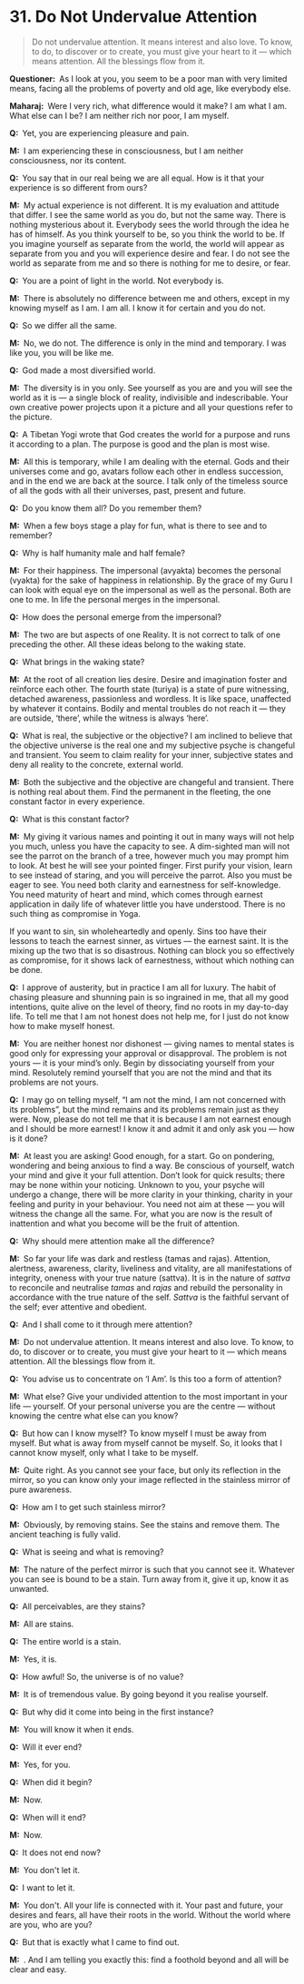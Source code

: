 # 31. Do Not Undervalue Attention

>Do not undervalue attention. It means interest and also love. To know, to do, to discover or to create, you must give your heart to it — which means attention. All the blessings flow from it.

**Questioner:**&ensp;As I look at you, you seem to be a poor man with very limited means, facing all the problems of poverty and old age, like everybody else.

**Maharaj:**&ensp;Were I very rich, what difference would it make? I am what I am. What else can I be? I am neither rich nor poor, I am myself.

**Q:**&ensp;Yet, you are experiencing pleasure and pain.

**M:**&ensp;I am experiencing these in consciousness, but I am neither consciousness, nor its content.

**Q:**&ensp;You say that in our real being we are all equal. How is it that your experience is so different from ours?

**M:**&ensp;My actual experience is not different. It is my evaluation and attitude that differ. I see the same world as you do, but not the same way. There is nothing mysterious about it. Everybody sees the world through the idea he has of himself. As you think yourself to be, so you think the world to be. If you imagine yourself as separate from the world, the world will appear as separate from you and you will experience desire and fear. I do not see the world as separate from me and so there is nothing for me to desire, or fear.

**Q:**&ensp;You are a point of light in the world. Not everybody is.

**M:**&ensp;There is absolutely no difference between me and others, except in my knowing myself as I am. I am all. I know it for certain and you do not.

**Q:**&ensp;So we differ all the same.

**M:**&ensp;No, we do not. The difference is only in the mind and temporary. I was like you, you will be like me.

**Q:**&ensp;God made a most diversified world.

**M:**&ensp;The diversity is in you only. See yourself as you are and you will see the world as it is — a single block of reality, indivisible and indescribable. Your own creative power projects upon it a picture and all your questions refer to the picture.

**Q:**&ensp;A Tibetan <span data-tippy-content="One who practices <em>yoga</em>.">Yogi</span> wrote that God creates the world for a purpose and runs it according to a plan. The purpose is good and the plan is most wise.

**M:**&ensp;All this is temporary, while I am dealing with the eternal. Gods and their universes come and go, <span data-tippy-content="Incarnation.">avatar</span>s follow each other in endless succession, and in the end we are back at the source. I talk only of the timeless source of all the gods with all their universes, past, present and future.

**Q:**&ensp;Do you know them all? Do you remember them?

**M:**&ensp;When a few boys stage a play for fun, what is there to see and to remember?

**Q:**&ensp;Why is half humanity male and half female?

**M:**&ensp;For their happiness. The impersonal (<span data-tippy-content="Unmanifest. Opposite is <em>vyakta</em>.">avyakta</span>) becomes the personal (<span data-tippy-content="Manifest matter, the evolved nature. Opposite is <em>avyakta</em>.">vyakta</span>) for the sake of happiness in relationship. By the grace of my <span data-tippy-content="Spiritual teacher, preceptor.">Guru</span> I can look with equal eye on the impersonal as well as the personal. Both are one to me. In life the personal merges in the impersonal.

**Q:**&ensp;How does the personal emerge from the impersonal?

**M:**&ensp;The two are but aspects of one Reality. It is not correct to talk of one preceding the other. All these ideas belong to the waking state.

**Q:**&ensp;What brings in the waking state?

**M:**&ensp;At the root of all creation lies desire. Desire and imagination foster and reïnforce each other. The fourth state (<span data-tippy-content="The superconscious state of <em>samadhi</em>, (<em>turiya</em>, fourth), the fourth state of soul in which it becomes one with Brahman, the highest awareness.">turiya</span>) is a state of pure witnessing, detached awareness, passionless and wordless. It is like space, unaffected by whatever it contains. Bodily and mental troubles do not reach it — they are outside, ‘there’, while the witness is always ‘here’.

**Q:**&ensp;What is real, the subjective or the objective? I am inclined to believe that the objective universe is the real one and my subjective psyche is changeful and transient. You seem to claim reality for your inner, subjective states and deny all reality to the concrete, external world.

**M:**&ensp;Both the subjective and the objective are changeful and transient. There is nothing real about them. Find the permanent in the fleeting, the one constant factor in every experience.

**Q:**&ensp;What is this constant factor?

**M:**&ensp;My giving it various names and pointing it out in many ways will not help you much, unless you have the capacity to see. A dim-sighted man will not see the parrot on the branch of a tree, however much you may prompt him to look. At best he will see your pointed finger. First purify your vision, learn to see instead of staring, and you will perceive the parrot. Also you must be eager to see. You need both clarity and earnestness for self-knowledge. You need maturity of heart and mind, which comes through earnest application in daily life of whatever little you have understood. There is no such thing as compromise in <span data-tippy-content="One of the six systems of the Hindu philosophy (from <em>yoj</em>, to yoke or join). <em>Yoga</em> teaches the means by which the individual spirit (<em>jivatma</em>) can be joined or united with the universal spirit (<em>Paramatma</em>).">Yoga</span>. 

If you want to sin, sin wholeheartedly and openly. Sins too have their lessons to teach the earnest sinner, as virtues — the earnest saint. It is the mixing up the two that is so disastrous. Nothing can block you so effectively as compromise, for it shows lack of earnestness, without which nothing can be done.

**Q:**&ensp;I approve of austerity, but in practice I am all for luxury. The habit of chasing pleasure and shunning pain is so ingrained in me, that all my good intentions, quite alive on the level of theory, find no roots in my day-to-day life. To tell me that I am not honest does not help me, for I just do not know how to make myself honest.

**M:**&ensp;You are neither honest nor dishonest — giving names to mental states is good only for expressing your approval or disapproval. The problem is not yours — it is your mind’s only. Begin by dissociating yourself from your mind. Resolutely remind yourself that you are not the mind and that its problems are not yours.

**Q:**&ensp;I may go on telling myself, “I am not the mind, I am not concerned with its problems”, but the mind remains and its problems remain just as they were. Now, please do not tell me that it is because I am not earnest enough and I should be more earnest! I know it and admit it and only ask you — how is it done?

**M:**&ensp;At least you are asking! Good enough, for a start. Go on pondering, wondering and being anxious to find a way. Be conscious of yourself, watch your mind and give it your full attention. Don’t look for quick results; there may be none within your noticing. Unknown to you, your psyche will undergo a change, there will be more clarity in your thinking, charity in your feeling and purity in your behaviour. You need not aim at these — you will witness the change all the same. For, what you are now is the result of inattention and what you become will be the fruit of attention.

**Q:**&ensp;Why should mere attention make all the difference?

**M:**&ensp;So far your life was dark and restless (<span data-tippy-content="Darkness, inertia, passivity. One of the three constituents (<em>guna</em>s) of the cosmic substance: <em>sattva</em>, <em>rajas</em> and <em>tamas</em>.">tamas</span> and <span data-tippy-content="Motivity, activity, energy. One of the three <em>guna</em>s or qualities of matter: <em>sattva</em>, <em>rajas</em> and <em>tamas</em>. In <em>yoga</em>, egoism.">rajas</span>). Attention, alertness, awareness, clarity, liveliness and vitality, are all manifestations of integrity, oneness with your true nature (<span data-tippy-content="Being, existence, true essence. In <em>yoga</em> the quality of purity or goodness.">sattva</span>). It is in the nature of *sattva* to reconcile and neutralise *tamas* and *rajas* and rebuild the personality in accordance with the true nature of the self. *Sattva* is the faithful servant of the self; ever attentive and obedient.

**Q:**&ensp;And I shall come to it through mere attention?

**M:**&ensp;Do not undervalue attention. It means interest and also love. To know, to do, to discover or to create, you must give your heart to it — which means attention. All the blessings flow from it.

**Q:**&ensp;You advise us to concentrate on ‘I Am’. Is this too a form of attention?

**M:**&ensp;What else? Give your undivided attention to the most important in your life — yourself. Of your personal universe you are the centre — without knowing the centre what else can you know?

**Q:**&ensp;But how can I know myself? To know myself I must be away from myself. But what is away from myself cannot be myself. So, it looks that I cannot know myself, only what I take to be myself.

**M:**&ensp;Quite right. As you cannot see your face, but only its reflection in the mirror, so you can know only your image reflected in the stainless mirror of pure awareness.

**Q:**&ensp;How am I to get such stainless mirror?

**M:**&ensp;Obviously, by removing stains. See the stains and remove them. The ancient teaching is fully valid.

**Q:**&ensp;What is seeing and what is removing?

**M:**&ensp;The nature of the perfect mirror is such that you cannot see it. Whatever you can see is bound to be a stain. Turn away from it, give it up, know it as unwanted.

**Q:**&ensp;All perceivables, are they stains?

**M:**&ensp;All are stains.

**Q:**&ensp;The entire world is a stain.

**M:**&ensp;Yes, it is.

**Q:**&ensp;How awful! So, the universe is of no value?

**M:**&ensp;It is of tremendous value. By going beyond it you realise yourself.

**Q:**&ensp;But why did it come into being in the first instance?

**M:**&ensp;You will know it when it ends.

**Q:**&ensp;Will it ever end?

**M:**&ensp;Yes, for you.

**Q:**&ensp;When did it begin?

**M:**&ensp;Now.

**Q:**&ensp;When will it end?

**M:**&ensp;Now.

**Q:**&ensp;It does not end now?

**M:**&ensp;You don't let it.

**Q:**&ensp;I want to let it.

**M:**&ensp;You don't. All your life is connected with it. Your past and future, your desires and fears, all have their roots in the world. Without the world where are you, who are you?

**Q:**&ensp;But that is exactly what I came to find out.

**M:**&ensp;. And I am telling you exactly this: find a foothold beyond and all will be clear and easy.

<script>
export default {
  props: ["slot-key"],
  mounted () {
    tippy("[data-tippy-content]", {allowHTML: true});
  }
}
</script>